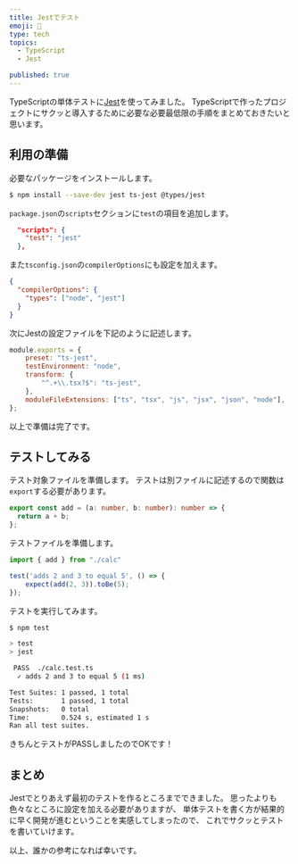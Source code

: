 ```yaml
---
title: Jestでテスト
emoji: 🚀
type: tech
topics:
  - TypeScript
  - Jest

published: true
---
```

TypeScriptの単体テストに[Jest](https://jestjs.io/ja/)を使ってみました。 TypeScriptで作ったプロジェクトにサクッと導入するために必要な必要最低限の手順をまとめておきたいと思います。
## 利用の準備
必要なパッケージをインストールします。
```bash
$ npm install --save-dev jest ts-jest @types/jest
```
`package.json`の`scripts`セクションに`test`の項目を追加します。
```json:package.json
  "scripts": {
    "test": "jest"
  },
```
また`tsconfig.json`の`compilerOptions`にも設定を加えます。
```json:tsconfig.json
{
  "compilerOptions": {
    "types": ["node", "jest"]
  }
} 
```
次にJestの設定ファイルを下記のように記述します。
```javascript:jest.config.js
module.exports = {
    preset: "ts-jest",
    testEnvironment: "node",
    transform: {
        "^.+\\.tsx?$": "ts-jest",
    },
    moduleFileExtensions: ["ts", "tsx", "js", "jsx", "json", "node"],
};
```
以上で準備は完了です。
## テストしてみる
テスト対象ファイルを準備します。 テストは別ファイルに記述するので関数は`export`する必要があります。
```typescript:calc.ts
export const add = (a: number, b: number): number => {
  return a + b;
};
```
テストファイルを準備します。
```typescript:calc.test.ts
import { add } from "./calc"

test('adds 2 and 3 to equal 5', () => {
    expect(add(2, 3)).toBe(5);
});
```
テストを実行してみます。
```bash
$ npm test

> test
> jest

 PASS  ./calc.test.ts
  ✓ adds 2 and 3 to equal 5 (1 ms)

Test Suites: 1 passed, 1 total
Tests:       1 passed, 1 total
Snapshots:   0 total
Time:        0.524 s, estimated 1 s
Ran all test suites.
```
きちんとテストがPASSしましたのでOKです！
## まとめ
Jestでとりあえず最初のテストを作るところまでできました。 思ったよりも色々なところに設定を加える必要がありますが、 単体テストを書く方が結果的に早く開発が進むということを実感してしまったので、 これでサクッとテストを書いていけます。

以上、誰かの参考になれば幸いです。
